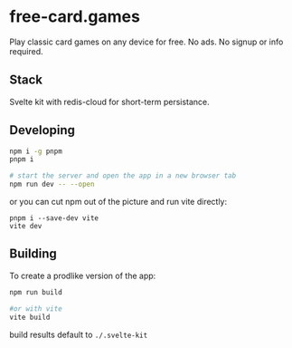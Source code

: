 # free-card.games

Play classic card games on any device for free. No ads. No signup or info required.

## Stack

Svelte kit with redis-cloud for short-term persistance.

## Developing

```bash
npm i -g pnpm
pnpm i

# start the server and open the app in a new browser tab
npm run dev -- --open
```

or you can cut npm out of the picture and run vite directly:

```
pnpm i --save-dev vite
vite dev
```

## Building

To create a prodlike version of the app:

```bash
npm run build

#or with vite
vite build
```

build results default to `./.svelte-kit`